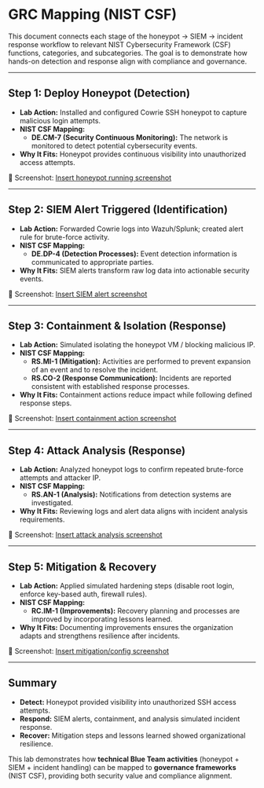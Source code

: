 # GRC Mapping (NIST CSF)

This document connects each stage of the honeypot → SIEM → incident response workflow to relevant NIST Cybersecurity Framework (CSF) functions, categories, and subcategories. The goal is to demonstrate how hands-on detection and response align with compliance and governance.

---

## Step 1: Deploy Honeypot (Detection)
- **Lab Action:** Installed and configured Cowrie SSH honeypot to capture malicious login attempts.  
- **NIST CSF Mapping:**  
  - **DE.CM-7 (Security Continuous Monitoring):** The network is monitored to detect potential cybersecurity events.  
- **Why It Fits:** Honeypot provides continuous visibility into unauthorized access attempts.

📸 Screenshot: [Insert honeypot running screenshot](../evidence/honeypot_running.png)

---

## Step 2: SIEM Alert Triggered (Identification)
- **Lab Action:** Forwarded Cowrie logs into Wazuh/Splunk; created alert rule for brute-force activity.  
- **NIST CSF Mapping:**  
  - **DE.DP-4 (Detection Processes):** Event detection information is communicated to appropriate parties.  
- **Why It Fits:** SIEM alerts transform raw log data into actionable security events.

📸 Screenshot: [Insert SIEM alert screenshot](../evidence/siem_alert.png)

---

## Step 3: Containment & Isolation (Response)
- **Lab Action:** Simulated isolating the honeypot VM / blocking malicious IP.  
- **NIST CSF Mapping:**  
  - **RS.MI-1 (Mitigation):** Activities are performed to prevent expansion of an event and to resolve the incident.  
  - **RS.CO-2 (Response Communication):** Incidents are reported consistent with established response processes.  
- **Why It Fits:** Containment actions reduce impact while following defined response steps.

📸 Screenshot: [Insert containment action screenshot](../evidence/containment_action.png)

---

## Step 4: Attack Analysis (Response)
- **Lab Action:** Analyzed honeypot logs to confirm repeated brute-force attempts and attacker IP.  
- **NIST CSF Mapping:**  
  - **RS.AN-1 (Analysis):** Notifications from detection systems are investigated.  
- **Why It Fits:** Reviewing logs and alert data aligns with incident analysis requirements.

📸 Screenshot: [Insert attack analysis screenshot](../evidence/attack_analysis.png)

---

## Step 5: Mitigation & Recovery
- **Lab Action:** Applied simulated hardening steps (disable root login, enforce key-based auth, firewall rules).  
- **NIST CSF Mapping:**  
  - **RC.IM-1 (Improvements):** Recovery planning and processes are improved by incorporating lessons learned.  
- **Why It Fits:** Documenting improvements ensures the organization adapts and strengthens resilience after incidents.

📸 Screenshot: [Insert mitigation/config screenshot](../evidence/mitigation_steps.png)

---

## Summary
- **Detect:** Honeypot provided visibility into unauthorized SSH access attempts.  
- **Respond:** SIEM alerts, containment, and analysis simulated incident response.  
- **Recover:** Mitigation steps and lessons learned showed organizational resilience.  

This lab demonstrates how **technical Blue Team activities** (honeypot + SIEM + incident handling) can be mapped to **governance frameworks** (NIST CSF), providing both security value and compliance alignment.


